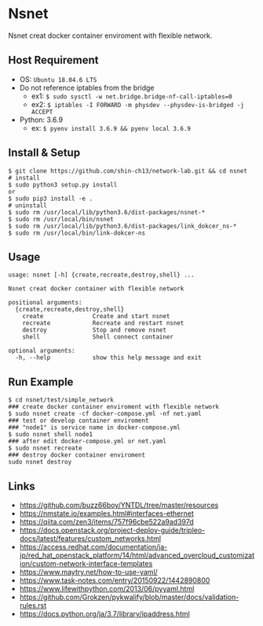 # Nsnet

Nsnet creat docker container enviroment with flexible network.

## Host Requirement

* OS: `Ubuntu 18.04.6 LTS`
* Do not reference iptables from the bridge
  * ex1: `$ sudo sysctl -w net.bridge.bridge-nf-call-iptables=0`
  * ex2: `$ iptables -I FORWARD -m physdev --physdev-is-bridged -j ACCEPT`
* Python: 3.6.9
  * ex: `$ pyenv install 3.6.9 && pyenv local 3.6.9`

## Install & Setup

```shell
$ git clone https://github.com/shin-ch13/network-lab.git && cd nsnet
# install
$ sudo python3 setup.py install
or 
$ sudo pip3 install -e .
# uninstall
$ sudo rm /usr/local/lib/python3.6/dist-packages/nsnet-*
$ sudo rm /usr/local/bin/nsnet
$ sudo rm /usr/local/lib/python3.6/dist-packages/link_dokcer_ns-*
$ sudo rm /usr/local/bin/link-dokcer-ns
```

## Usage

```shell
usage: nsnet [-h] {create,recreate,destroy,shell} ...

Nsnet creat docker container with flexible network

positional arguments:
  {create,recreate,destroy,shell}
    create              Create and start nsnet
    recreate            Recreate and restart nsnet
    destroy             Stop and remove nsnet
    shell               Shell connect container

optional arguments:
  -h, --help            show this help message and exit
```

## Run Example

```shell
$ cd nsnet/test/simple_network
### create docker container enviroment with flexible network
$ sudo nsnet create -cf docker-compose.yml -nf net.yaml
### test or develop container enviroment
### "node1" is service name in docker-compose.yml
$ sudo nsnet shell node1
### after edit docker-compose.yml or net.yaml
$ sudo nsnet recreate
### destroy docker container enviroment
sudo nsnet destroy
```

## Links

* <https://github.com/buzz66boy/YNTDL/tree/master/resources>
* <https://nmstate.io/examples.html#interfaces-ethernet>
* <https://qiita.com/zen3/items/757f96cbe522a9ad397d>
* <https://docs.openstack.org/project-deploy-guide/tripleo-docs/latest/features/custom_networks.html>
* <https://access.redhat.com/documentation/ja-jp/red_hat_openstack_platform/14/html/advanced_overcloud_customization/custom-network-interface-templates>
* <https://www.maytry.net/how-to-use-yaml/>
* <https://www.task-notes.com/entry/20150922/1442890800>
* <https://www.lifewithpython.com/2013/06/pyyaml.html>
* <https://github.com/Grokzen/pykwalify/blob/master/docs/validation-rules.rst>
* <https://docs.python.org/ja/3.7/library/ipaddress.html>
